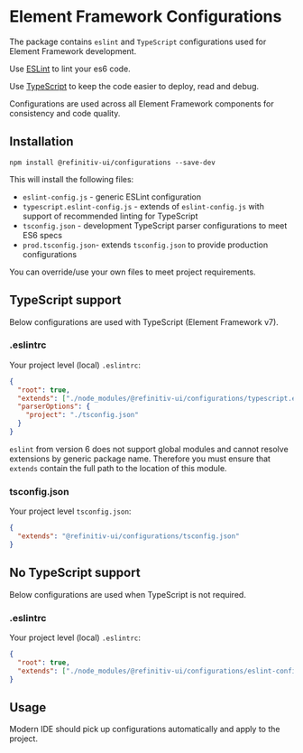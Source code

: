 # Element Framework Configurations

The package contains `eslint` and `TypeScript` configurations used for Element Framework development.

Use [ESLint](https://eslint.org/) to lint your es6 code.

Use [TypeScript](https://www.typescriptlang.org/) to keep the code easier to deploy, read and debug.

Configurations are used across all Element Framework components for consistency and code quality.

## Installation

```shell
npm install @refinitiv-ui/configurations --save-dev
```

This will install the following files:

- `eslint-config.js` - generic ESLint configuration
- `typescript.eslint-config.js` - extends of `eslint-config.js` with support of recommended linting for TypeScript
- `tsconfig.json` - development TypeScript parser configurations to meet ES6 specs
- `prod.tsconfig.json`- extends `tsconfig.json` to provide production configurations

You can override/use your own files to meet project requirements.

## TypeScript support

Below configurations are used with TypeScript (Element Framework v7).

### .eslintrc

Your project level (local) `.eslintrc`:

```json
{
  "root": true,
  "extends": ["./node_modules/@refinitiv-ui/configurations/typescript.eslint-config.js"],
  "parserOptions": {
    "project": "./tsconfig.json"
  }
}
```

`eslint` from version 6 does not support global modules and cannot resolve extensions by generic package name. Therefore you must ensure that `extends` contain the full path to the location of this module.

### tsconfig.json

Your project level `tsconfig.json`:

```json
{
  "extends": "@refinitiv-ui/configurations/tsconfig.json"
}
```

## No TypeScript support

Below configurations are used when TypeScript is not required.

### .eslintrc

Your project level (local) `.eslintrc`:

```json
{
  "root": true,
  "extends": ["./node_modules/@refinitiv-ui/configurations/eslint-config.js"]
}
```

## Usage

Modern IDE should pick up configurations automatically and apply to the project.
